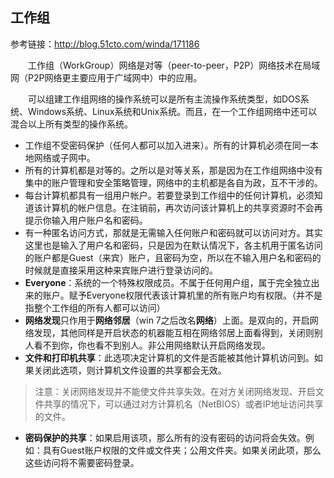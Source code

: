 ## 工作组

参考链接：http://blog.51cto.com/winda/171186

&emsp;&emsp;工作组（WorkGroup）网络是对等（peer-to-peer，P2P）网络技术在局域网（P2P网络更主要应用于广域网中）中的应用。

&emsp;&emsp;可以组建工作组网络的操作系统可以是所有主流操作系统类型，如DOS系统、Windows系统、Linux系统和Unix系统。而且，在一个工作组网络中还可以混合以上所有类型的操作系统。
- 工作组不受密码保护（任何人都可以加入进来）。所有的计算机必须在同一本地网络或子网中。
- 所有的计算机都是对等的。之所以是对等关系，那是因为在工作组网络中没有集中的账户管理和安全策略管理，网络中的主机都是各自为政，互不干涉的。
- 每台计算机都具有一组用户帐户。若要登录到工作组中的任何计算机，必须知道该计算机的帐户信息。在注销前，再次访问该计算机上的共享资源时不会再提示你输入用户账户名和密码。
- 有一种匿名访问方式，那就是无需输入任何账户和密码就可以访问对方。其实这里也是输入了用户名和密码，只是因为在默认情况下，各主机用于匿名访问的账户都是Guest（来宾）账户，且密码为空，所以在不输入用户名和密码的时候就是直接采用这种来宾账户进行登录访问的。
- **Everyone**：系统的一个特殊权限成员。不属于任何用户组，属于完全独立出来的账户。赋予Everyone权限代表该计算机里的所有账户均有权限。（并不是指整个工作组的所有人都可以访问）
- **网络发现**只作用于**网络邻居**（win 7之后改名**网络**）上面。是双向的，开启网络发现，其他同样是开启状态的机器能互相在网络邻居上面看得到，关闭则别人看不到你，你也看不到别人。非公用网络默认开启网络发现。
- **文件和打印机共享**：此选项决定计算机的文件是否能被其他计算机访问到。如果关闭此选项，则计算机文件设置的共享都会无效。
> 注意：关闭网络发现并不能使文件共享失效。在对方关闭网络发现、开启文件共享的情况下，可以通过对方计算机名（NetBIOS）或者IP地址访问共享的文件。
- **密码保护的共享**：如果启用该项，那么所有的没有密码的访问将会失效。例如：具有Guest账户权限的文件或文件夹；公用文件夹。如果关闭此项，那么这些访问将不需要密码登录。